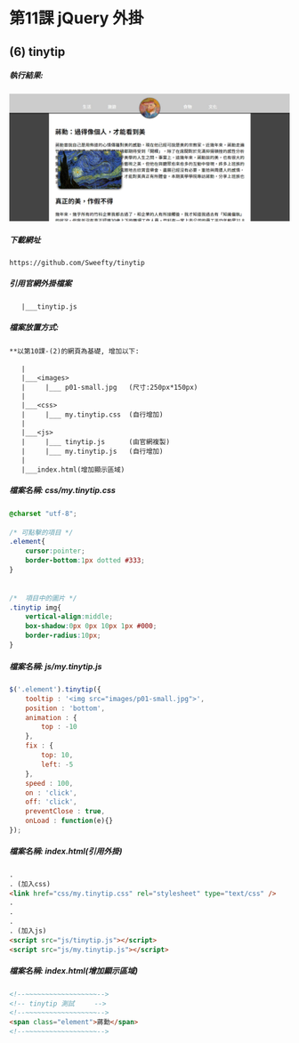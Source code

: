 # 第11課 jQuery 外掛


## (6) tinytip


##### 執行結果:
![GitHub Logo](/imgs/results11-6.jpg)


##### 下載網址
```
https://github.com/Sweefty/tinytip
```



##### 引用官網外掛檔案
```
   |___tinytip.js                  
```



##### 檔案放置方式:
```
**以第10課-(2)的網頁為基礎, 增加以下:
   
   |
   |___<images>
   |     |___ p01-small.jpg   (尺寸:250px*150px)
   |     
   |___<css>
   |     |___ my.tinytip.css  (自行增加) 
   |
   |___<js>
   |     |___ tinytip.js      (由官網複製)
   |     |___ my.tinytip.js   (自行增加)     
   |
   |___index.html(增加顯示區域)  
```



##### 檔案名稱: css/my.tinytip.css
```css
@charset "utf-8";

/* 可點擊的項目 */
.element{
    cursor:pointer;	
    border-bottom:1px dotted #333;	
}


/*  項目中的圖片 */
.tinytip img{
    vertical-align:middle;
    box-shadow:0px 0px 10px 1px #000;	
    border-radius:10px;
}
```



##### 檔案名稱: js/my.tinytip.js
```js
$('.element').tinytip({
    tooltip : '<img src="images/p01-small.jpg">',
    position : 'bottom',
    animation : {
        top : -10
    },
    fix : {
        top: 10,
        left: -5
    },
    speed : 100,
    on : 'click',
    off: 'click',
    preventClose : true,
    onLoad : function(e){}
});
```



##### 檔案名稱: index.html(引用外掛)  
```html
.
. (加入css)
<link href="css/my.tinytip.css" rel="stylesheet" type="text/css" />
.
.
.
. (加入js)
<script src="js/tinytip.js"></script> 
<script src="js/my.tinytip.js"></script>      
```



##### 檔案名稱: index.html(增加顯示區域)  
```html
<!--~~~~~~~~~~~~~~~~~~-->
<!-- tinytip 測試     -->
<!--~~~~~~~~~~~~~~~~~~-->
<span class="element">蔣勳</span>
<!--~~~~~~~~~~~~~~~~~~--> 
```
